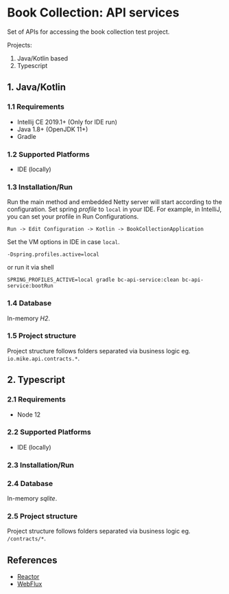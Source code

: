 
Book Collection: API services
======================================

Set of APIs for accessing the book collection test project.

Projects:
1. Java/Kotlin based
2. Typescript

## 1. Java/Kotlin

### 1.1 Requirements

* Intellij CE 2019.1+ (Only for IDE run)
* Java 1.8+ (OpenJDK 11+)
* Gradle

### 1.2 Supported Platforms

* IDE (locally)

### 1.3 Installation/Run

Run the main method and embedded Netty server will start according to the configuration.
Set spring *profile* to `local` in your IDE. For example, in IntelliJ, you can set your profile in Run Configurations.

```
Run -> Edit Configuration -> Kotlin -> BookCollectionApplication
```

Set the VM options in IDE in case `local`.

```
-Dspring.profiles.active=local
```

or run it via shell

```
SPRING_PROFILES_ACTIVE=local gradle bc-api-service:clean bc-api-service:bootRun
```

### 1.4 Database

In-memory *H2*.

### 1.5 Project structure

Project structure follows folders separated via business logic eg. `io.mike.api.contracts.*`.

## 2. Typescript

### 2.1 Requirements

* Node 12

### 2.2 Supported Platforms

* IDE (locally)

### 2.3 Installation/Run


### 2.4 Database

In-memory *sqlite*.

### 2.5 Project structure

Project structure follows folders separated via business logic eg. `/contracts/*`.


## References

* [Reactor](https://projectreactor.io)
* [WebFlux](https://docs.spring.io/spring/docs/current/spring-framework-reference/web-reactive.html)

